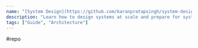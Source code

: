 ```yaml
---
name: "[System Design](https://github.com/karanpratapsingh/system-design)"
description: "Learn how to design systems at scale and prepare for system design interviews"
tags: ["Guide", "Architecture"]
---
```

#repo